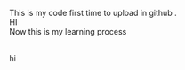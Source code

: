 This is my code first time to  upload in github .
<br>
HI
<br>
Now this is my learning process 

<br>
hi
<br>
